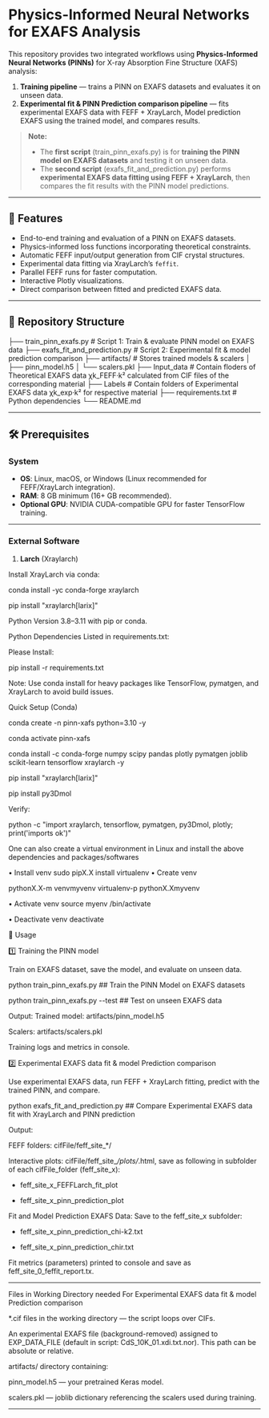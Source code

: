 # Physics-Informed Neural Networks for EXAFS Analysis

This repository provides two integrated workflows using **Physics-Informed Neural Networks (PINNs)** for X-ray Absorption Fine Structure (XAFS) analysis:

1. **Training pipeline** — trains a PINN on EXAFS datasets and evaluates it on unseen data.
2. **Experimental fit & PINN Prediction comparison pipeline** — fits experimental EXAFS data with FEFF + XrayLarch, Model prediction EXAFS using the trained model, and compares results.

> **Note:**  
> - The **first script** (train_pinn_exafs.py) is for **training the PINN model on EXAFS datasets** and testing it on unseen data.  
> - The **second script** (exafs_fit_and_prediction.py) performs **experimental EXAFS data fitting using FEFF + XrayLarch**, then compares the fit results with the PINN model predictions.

---

## 🚀 Features
- End-to-end training and evaluation of a PINN on EXAFS datasets.
- Physics-informed loss functions incorporating theoretical constraints.
- Automatic FEFF input/output generation from CIF crystal structures.
- Experimental data fitting via XrayLarch’s `feffit`.
- Parallel FEFF runs for faster computation.
- Interactive Plotly visualizations.
- Direct comparison between fitted and predicted EXAFS data.

---

## 📂 Repository Structure

├── train_pinn_exafs.py # Script 1: Train & evaluate PINN model on EXAFS data
├── exafs_fit_and_prediction.py # Script 2: Experimental fit & model prediction comparison
├── artifacts/ # Stores trained models & scalers
│ ├── pinn_model.h5
│ └── scalers.pkl
├── Input_data # Contain floders of Theoretical EXAFS data χk_FEFF·k² calculated from CIF files of the corresponding material
├── Labels # Contain folders of Experimental EXAFS data χk_exp·k² for respective material
├── requirements.txt # Python dependencies
└── README.md

---

## 🛠 Prerequisites

### System
- **OS**: Linux, macOS, or Windows (Linux recommended for FEFF/XrayLarch integration).
- **RAM**: 8 GB minimum (16+ GB recommended).
- **Optional GPU**: NVIDIA CUDA-compatible GPU for faster TensorFlow training.

---

### External Software
1. **Larch** (Xraylarch)

Install XrayLarch via conda:


conda install -yc conda-forge xraylarch

pip install "xraylarch[larix]"


Python Version 3.8–3.11 with pip or conda.


Python Dependencies Listed in requirements.txt:


Please Install:


pip install -r requirements.txt

Note: Use conda install for heavy packages like TensorFlow, pymatgen, and XrayLarch to avoid build issues.


Quick Setup (Conda)


conda create -n pinn-xafs python=3.10 -y


conda activate pinn-xafs


conda install -c conda-forge numpy scipy pandas plotly pymatgen joblib scikit-learn tensorflow xraylarch -y


pip install "xraylarch[larix]"


pip install py3Dmol


Verify:


python -c "import xraylarch, tensorflow, pymatgen, py3Dmol, plotly; print('imports ok')"


One can also create a virtual environment in Linux and install the above dependencies and packages/softwares


• Install venv
sudo pipX.X install virtualenv
• Create venv


pythonX.X-m venvmyvenv
virtualenv-p pythonX.Xmyvenv


• Activate venv
source myenv /bin/activate


• Deactivate venv
deactivate



📌 Usage


1️⃣ Training the PINN model


Train on EXAFS dataset, save the model, and evaluate on unseen data.


python train_pinn_exafs.py ## Train the PINN Model on EXAFS datasets


python train_pinn_exafs.py --test ## Test on unseen EXAFS data

Output:
Trained model: artifacts/pinn_model.h5


Scalers: artifacts/scalers.pkl


Training logs and metrics in console.


2️⃣ Experimental EXAFS data fit & model Prediction comparison


Use experimental EXAFS data, run FEFF + XrayLarch fitting, predict with the trained PINN, and compare.



python exafs_fit_and_prediction.py ## Compare Experimental EXAFS data fit with XrayLarch and PINN prediction

  
Output:

FEFF folders: cifFile/feff_site_*/

Interactive plots: cifFile/feff_site_*/plots/*.html, save as following in subfolder of each cifFile_folder (feff_site_x):


- feff_site_x_FEFFLarch_fit_plot

  
- feff_site_x_pinn_prediction_plot

Fit and Model Prediction EXAFS Data: Save to the feff_site_x subfolder:

- feff_site_x_pinn_prediction_chi-k2.txt

  
- feff_site_x_pinn_prediction_chir.txt

Fit metrics (parameters) printed to console and save as feff_site_0_feffit_report.tx.

----
Files in Working Directory needed For Experimental EXAFS data fit & model Prediction comparison

*.cif files in the working directory — the script loops over CIFs.

An experimental EXAFS file (background-removed) assigned to EXP_DATA_FILE (default in script: CdS_10K_01.xdi.txt.nor). This path can be absolute or relative.

artifacts/ directory containing:

pinn_model.h5 — your pretrained Keras model.

scalers.pkl — joblib dictionary referencing the scalers used during training.

----


